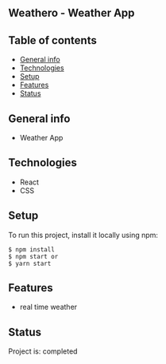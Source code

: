 ## Weathero - Weather App

## Table of contents
* [General info](#general-info)
* [Technologies](#technologies)
* [Setup](#setup)
* [Features](#features)
* [Status](#status)

## General info
* Weather App 

## Technologies
* React
* CSS

## Setup

To run this project, install it locally using npm:

```
$ npm install
$ npm start or
$ yarn start
```

## Features
* real time weather

## Status
Project is: completed
